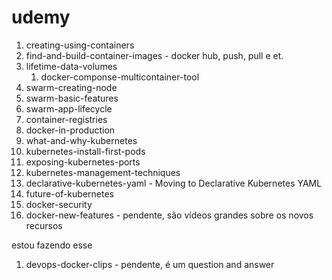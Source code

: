 # udemy


1. creating-using-containers
1. find-and-build-container-images - docker hub, push, pull e et.
1. lifetime-data-volumes
      1. docker-componse-multicontainer-tool
1. swarm-creating-node
1. swarm-basic-features
1. swarm-app-lifecycle
1. container-registries
1. docker-in-production
1. what-and-why-kubernetes
1. kubernetes-install-first-pods
1. exposing-kubernetes-ports
1. kubernetes-management-techniques
1. declarative-kubernetes-yaml - Moving to Declarative Kubernetes YAML
1. future-of-kubernetes
1. docker-security
1. docker-new-features - pendente, são vídeos grandes sobre os novos recursos


estou fazendo esse
1. devops-docker-clips - pendente, é um question and answer


